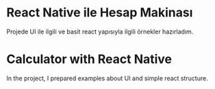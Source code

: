 # React Native ile Hesap Makinası

Projede UI ile ilgili ve basit react yapısıyla ilgili örnekler hazırladım.

# Calculator with React Native

In the project, I prepared examples about UI and simple react structure. 
